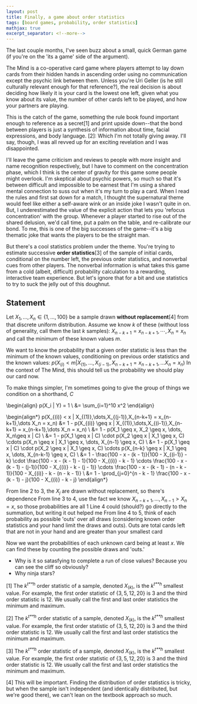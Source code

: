 ```yaml
---
layout: post
title: Finally, a game about order statistics
tags: [board games, probability, order statistics]
mathjax: true
excerpt_separator: <!--more-->
---
```


The last couple months, I've seen buzz about a small, quick German game
(if you're on the 'its a game' side of the argument).
<!--more-->

The Mind is a co-operative card game where players attempt to lay down
cards from their hidden hands in ascending order using no communication
except the psychic link between them. Unless you're Uri Geller (is he
still culturally relevant enough for that reference?), the real decision
is about deciding how likely it is your card is the lowest one left,
given what you know about its value, the number of other cards left to
be played, and how your partners are playing.

This is the catch of the game, something the rule book found important
enough to reference as a secret[1] and print upside down--that the bond
between players is just a synthesis of information about time, facial
expressions, and body language. [2]: Which I'm not totally giving away.
I'll say, though, I was all revved up for an exciting revelation and I
was disappointed.

I'll leave the game criticism and reviews to people with more insight
and name recognition respectively, but I have to comment on the
concentration phase, which I think is the center of gravity for this
game some people might overlook. I'm skeptical about psychic powers, so
much so that it's between difficult and impossible to be earnest that
I'm using a shared mental connection to suss out when it's my turn to
play a card. When I read the rules and first sat down for a match, I
thought the supernatural theme would feel like either a self-aware wink
or an inside joke I wasn't quite in on. But, I underestimated the value
of the explicit action that lets you 'refocus concentration' with the
group. Whenever a player started to rise out of the shared delusion,
we'd call time, put a palm on the table, and re-calibrate our bond. To
me, this is one of the big successes of the game--it's a big thematic
joke that wants the players to be the straight man.

But there's a cool statistics problem under the theme. You're trying to
estimate successive **order statistics**[3] of the sample of initial
cards, conditional on the number left, the previous order statistics,
and nonverbal cues from other players. The nonverbal information is what
takes this game from a cold (albeit, difficult) probability calculation
to a rewarding, interactive team experience. But let's ignore that for a
bit and use statistics to try to suck the jelly out of this doughnut.

Statement
---------

Let *X*<sub>1</sub>, ..., *X*<sub>*n*</sub> ∈ {1, ..., 100} be a sample
drawn **without replacement**[4] from that discrete uniform
distribution. Assume we know *k* of these (without loss of generality,
call them the last *k* samples):
*X*<sub>*n* − *k* + 1</sub> = *x*<sub>*n* − *k* + 1</sub>, ⋯, *X*<sub>*n*</sub> = *x*<sub>*n*</sub>
and call the minimum of these known values *m*.

We want to know the probability that a given order statistic is less
than the minimum of the known values, conditioning on previous order
statistics and the known values:
*p*(*X*<sub>(*i*)</sub> &lt; *m*|*X*<sub>(1)</sub>, …, *X*<sub>(*i* − 1)</sub>, *X*<sub>*n* − *k* + 1</sub> = *x*<sub>*n* − *k* + 1</sub>, …*X*<sub>*n*</sub> = *x*<sub>*n*</sub>)
 In the context of The Mind, this should tell us the probability we
should play our card now.

To make things simpler, I'm sometimes going to give the group of things
we condition on a shorthand, *C*

\begin{align}
p(X\_i | Y) = 1 \\
           &= \sum\_{i=1}^10 x^2
\end{align}

\begin{align\*}
     p(X\_{(i)} &lt; x | X\_{(1)},\\dots,X\_{(j-1)},X\_{n-k+1} = x\_{n-k+1},\\dots X\_n = x\_n)
  &= 1 - p(X\_{(i)} \\geq x | X\_{(1)},\\dots,X\_{(i-1)},X\_{n-k+1} = x\_{n-k+1},\\dots X\_n = x\_n) \\
  &= 1 - p(X\_1 \\geq x, X\_2 \\geq x, \\dots, X\_n\\geq x | C) \\
  &= 1 - p(X\_1 \\geq x | C) \\cdot p(X\_2 \\geq x | X\_1 \\geq x, C) \\cdots p(X\_n \\geq x | X\_1 \\geq x, \\dots, X\_{n-1} \\geq x, C) \\
  &= 1 - p(X\_1 \\geq x | C) \\cdot p(X\_2 \\geq x | X\_1 \\geq x, C) \\cdots p(X\_{n-k} \\geq x | X\_1 \\geq x, \\dots, X\_{n-k-1} \\geq x, C) \\
  &= 1 - \\frac{100 - x - (k - 1)}{100 - X\_{(i-1)} - k} \\cdot \\frac{100 - x - (k - 1) - 1}{100 - X\_{(i)} - k - 1} \\cdots \\frac{100 - x - (k - 1) - (j-1)}{100 - X\_{(i)} - k - (j - 1)} \\cdots \\frac{100 - x - (k - 1) - (n - k - 1)}{100 - X\_{(i)} - k - (n - k - 1)} \\
  &= 1 - \\prod\_{j=0}^{n - k - 1} \\frac{100 - x - (k - 1) - j}{100 - X\_{(i)} - k - j}
\end{align\*}

 From line 2 to 3, the *X*<sub>*j*</sub> are drawn without replacement,
so there's dependence From line 3 to 4, use the fact we know
*X*<sub>*n* − *k* + 1</sub>, …, *X*<sub>*n* − 1</sub> &gt; *X*<sub>*n*</sub> = *x*,
so those probabilities are all 1 Line 4 could (should?) go directly to
the summation, but writing it out helped me From line 4 to 5, think of
each probability as possible 'outs' over all draws (considering known
order statistics and your hand limit the draws and outs). Outs are total
cards left that are not in your hand and are greater than your smallest
card

Now we want the probabilities of each unknown card being at least *x*.
We can find these by counting the possible draws and 'outs.'

-   Why is it so satasfying to complete a run of close values? Because
    you can see the cliff so obviously?
-   Why ninja stars?

[1] The *k*<sup>*t**h*</sup> order statistic of a sample, denoted
*X*<sub>(*k*)</sub>, is the *k*<sup>*t**h*</sup> smallest value. For
example, the first order statistic of {3, 5, 12, 20} is 3 and the third
order statistic is 12. We usually call the first and last order
statistics the minimum and maximum.

[2] The *k*<sup>*t**h*</sup> order statistic of a sample, denoted
*X*<sub>(*k*)</sub>, is the *k*<sup>*t**h*</sup> smallest value. For
example, the first order statistic of {3, 5, 12, 20} is 3 and the third
order statistic is 12. We usually call the first and last order
statistics the minimum and maximum.

[3] The *k*<sup>*t**h*</sup> order statistic of a sample, denoted
*X*<sub>(*k*)</sub>, is the *k*<sup>*t**h*</sup> smallest value. For
example, the first order statistic of {3, 5, 12, 20} is 3 and the third
order statistic is 12. We usually call the first and last order
statistics the minimum and maximum.

[4] This will be important. Finding the distribution of order statistics
is tricky, but when the sample isn't independent (and identically
distributed, but we're good there), we can't lean on the textbook
approach so much.
